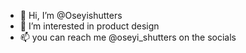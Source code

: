 - 👋 Hi, I’m @Oseyishutters
- 👀 I’m interested in product design
- 📫 you can reach me @oseyi_shutters on the socials

<!---
Oseyishutters/Oseyishutters is a ✨ special ✨ repository because its `README.md` (this file) appears on your GitHub profile.
You can click the Preview link to take a look at your changes.
--->
